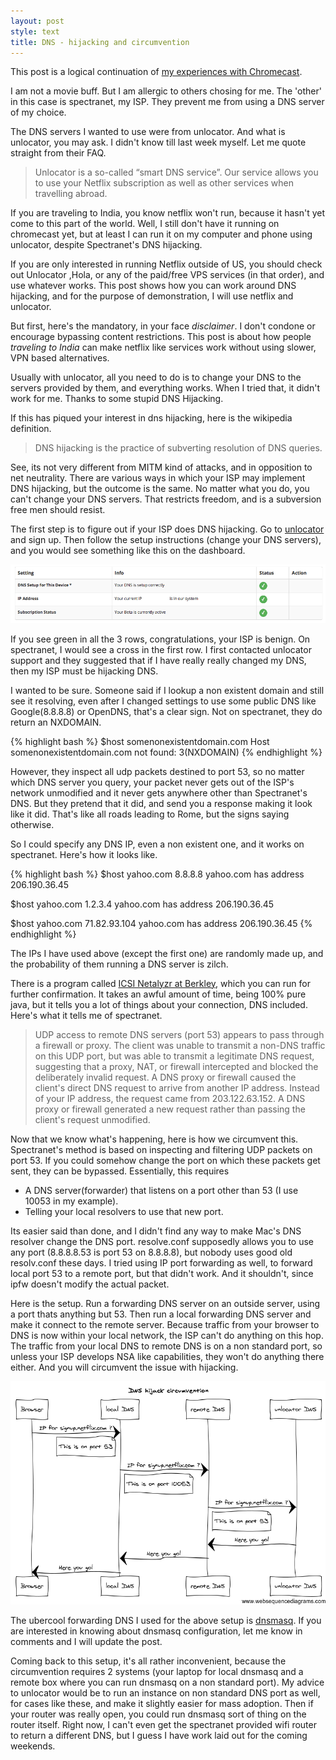 ```yaml
---
layout: post
style: text
title: DNS - hijacking and circumvention
---
```


This post is a logical continuation of [my experiences with Chromecast](/2013/11/24/chromecast/).

I am not a movie buff. But I am allergic to others chosing for me. The 'other' in this case is spectranet, my ISP. They prevent me from using a DNS server of my choice.

The DNS servers I wanted to use were from unlocator. And what is unlocator, you may ask. I didn't know till last week myself. Let me quote straight from their FAQ.

>Unlocator is a so-called “smart DNS service”. Our service allows you to use your Netflix subscription as well as other services when travelling abroad.

If you are traveling to India, you know netflix won't run, because it hasn't yet come to this part of the world. Well, I still don't have it running on chromecast yet, but at least I can run it on my computer and phone using unlocator, despite Spectranet's DNS hijacking. 

If you are only interested in running Netflix outside of US, you should check out Unlocator ,Hola, or any of the paid/free VPS services (in that order), and use whatever works. This post shows how you can work around DNS hijacking, and for the purpose of demonstration, I will use netflix and unlocator.

But first, here's the mandatory, in your face *disclaimer*. I don't condone or encourage bypassing content restrictions. This post is about how people *traveling to India* can make netflix like services work without using slower, VPN based alternatives. 

Usually with unlocator, all you need to do is to change your DNS to the servers provided by them, and everything works. When I tried that, it didn't work for me. Thanks to some stupid DNS Hijacking.

If this has piqued your interest in dns hijacking, here is the wikipedia definition. 

> DNS hijacking is the practice of subverting resolution of DNS queries. 

See, its not very different from MITM kind of attacks, and in opposition to net neutrality. There are various ways in which your ISP may implement DNS hijacking, but the outcome is the same. No matter what you do, you can't change your DNS servers. That restricts freedom, and is a subversion free men should resist.

The first step is to figure out if your ISP does DNS hijacking. Go to [unlocator](https://unlocator.com/account/aff/go/GdEBdOkWBVJeRP6q) and sign up. Then follow the setup instructions (change your DNS servers), and you would see something like this on the dashboard.

![unlocator status](/img/unlocator.png)

If you see green in all the 3 rows, congratulations, your ISP is benign. On spectranet, I would see a cross in the first row. I first contacted unlocator support and they suggested that if I have really really changed my DNS, then my ISP must be hijacking DNS.

I wanted to be sure. Someone said if I lookup a non existent domain and still see it resolving, even after I changed settings to use some public DNS like Google(8.8.8.8) or OpenDNS, that's a clear sign. Not on spectranet, they do return an NXDOMAIN.

{% highlight bash %}
$host somenonexistentdomain.com
Host somenonexistentdomain.com not found: 3(NXDOMAIN)
{% endhighlight %}

However, they inspect all udp packets destined to port 53, so no matter which DNS server you query, your packet never gets out of the ISP's network unmodified and it never gets anywhere other than Spectranet's DNS. But they pretend that it did, and send you a response making it look like it did. That's like all roads leading to Rome, but the signs saying otherwise.

So I could specify any DNS IP, even a non existent one, and it works on spectranet. Here's how it looks like.

{% highlight bash %}
$host yahoo.com 8.8.8.8
yahoo.com has address 206.190.36.45

$host yahoo.com 1.2.3.4
yahoo.com has address 206.190.36.45

$host yahoo.com 71.82.93.104
yahoo.com has address 206.190.36.45
{% endhighlight %}

The IPs I have used above (except the first one) are randomly made up, and the probability of them running a DNS server is zilch.

There is a program called [ICSI Netalyzr at Berkley](http://netalyzr.icsi.berkeley.edu/), which you can run for further confirmation. It takes an awful amount of time, being 100% pure java, but it tells you a lot of things about your connection, DNS included. Here's what it tells me of spectranet.

>UDP access to remote DNS servers (port 53) appears to pass through a firewall or proxy. The client was unable to transmit a non-DNS traffic on this UDP port, but was able to transmit a legitimate DNS request, suggesting that a proxy, NAT, or firewall intercepted and blocked the deliberately invalid request.
>A DNS proxy or firewall caused the client's direct DNS request to arrive from another IP address. Instead of your IP address, the request came from 203.122.63.152.
>A DNS proxy or firewall generated a new request rather than passing the client's request unmodified.

Now that we know what's happening, here is how we circumvent this. Spectranet's method is based on inspecting and filtering UDP packets on port 53. If you could somehow change the port on which these packets get sent, they can be bypassed. Essentially, this requires

* A DNS server(forwarder) that listens on a port other than 53 (I use 10053 in my example).
* Telling your local resolvers to use that new port.

Its easier said than done, and I didn't find any way to make Mac's DNS resolver change the DNS port. resolve.conf supposedly allows you to use any port (8.8.8.8.53 is port 53 on 8.8.8.8), but nobody uses good old resolv.conf these days. I tried using IP port forwarding as well, to forward local port 53 to a remote port, but that didn't work. And it shouldn't, since ipfw doesn't modify the actual packet.

Here is the setup. Run a forwarding DNS server on an outside server, using a port thats anything but 53. Then run a local forwarding DNS server and make it connect to the remote server. Because traffic from your browser to DNS is now within your local network, the ISP can't do anything on this hop. The traffic from your local DNS to remote DNS is on a non standard port, so unless your ISP develops NSA like capabilities, they won't do anything there either. And you will circumvent the issue with hijacking.

![Flow diagram](/img/dnshack.png)

The ubercool forwarding DNS I used for the above setup is [dnsmasq](http://www.thekelleys.org.uk/dnsmasq/doc.html). If you are interested in knowing about dnsmasq configuration, let me know in comments and I will update the post.

Coming back to this setup, it's all rather inconvenient, because the circumvention requires 2 systems (your laptop for local dnsmasq and a remote box where you can run dnsmasq on a non standard port). My advice to unlocator would be to run an instance on non standard DNS port as well, for cases like these, and make it slightly easier for mass adoption. Then if your router was really open, you could run dnsmasq sort of thing on the router itself. Right now, I can't even get the spectranet provided wifi router to return a different DNS, but I guess I have work laid out for the coming weekends.
